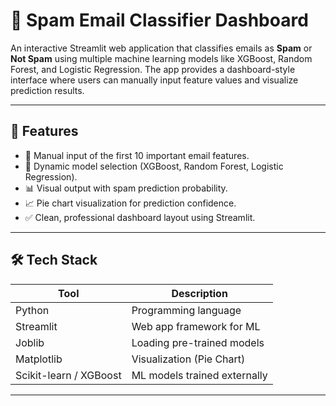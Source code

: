 # 📧 Spam Email Classifier Dashboard

An interactive Streamlit web application that classifies emails as **Spam** or **Not Spam** using multiple machine learning models like XGBoost, Random Forest, and Logistic Regression. The app provides a dashboard-style interface where users can manually input feature values and visualize prediction results.

---

## 🚀 Features

- 🔧 Manual input of the first 10 important email features.
- 🧠 Dynamic model selection (XGBoost, Random Forest, Logistic Regression).
- 📊 Visual output with spam prediction probability.
- 📈 Pie chart visualization for prediction confidence.
- ✅ Clean, professional dashboard layout using Streamlit.

---

## 🛠️ Tech Stack

| Tool            | Description                       |
|-----------------|-----------------------------------|
| Python          | Programming language              |
| Streamlit       | Web app framework for ML          |
| Joblib          | Loading pre-trained models        |
| Matplotlib      | Visualization (Pie Chart)         |
| Scikit-learn / XGBoost | ML models trained externally |

---



